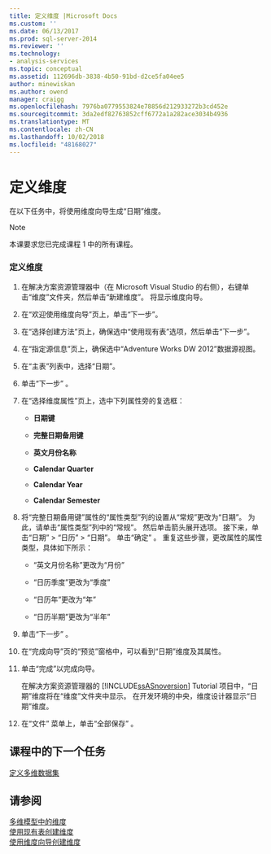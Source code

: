 ```yaml
---
title: 定义维度 |Microsoft Docs
ms.custom: ''
ms.date: 06/13/2017
ms.prod: sql-server-2014
ms.reviewer: ''
ms.technology:
- analysis-services
ms.topic: conceptual
ms.assetid: 112696db-3838-4b50-91bd-d2ce5fa04ee5
author: minewiskan
ms.author: owend
manager: craigg
ms.openlocfilehash: 7976ba0779553824e78856d212933272b3cd452e
ms.sourcegitcommit: 3da2edf82763852cff6772a1a282ace3034b4936
ms.translationtype: MT
ms.contentlocale: zh-CN
ms.lasthandoff: 10/02/2018
ms.locfileid: "48168027"
---
```

# <a name="defining-a-dimension"></a>定义维度
  在以下任务中，将使用维度向导生成“日期”维度。  
  
> [!NOTE]  
>  本课要求您已完成课程 1 中的所有课程。  
  
### <a name="to-define-a-dimension"></a>定义维度  
  
1.  在解决方案资源管理器中（在 Microsoft Visual Studio 的右侧），右键单击“维度”文件夹，然后单击“新建维度”。 将显示维度向导。  
  
2.  在“欢迎使用维度向导”页上，单击“下一步”。  
  
3.  在“选择创建方法”页上，确保选中“使用现有表”选项，然后单击“下一步”。  
  
4.  在“指定源信息”页上，确保选中“Adventure Works DW 2012”数据源视图。  
  
5.  在“主表”列表中，选择“日期”。  
  
6.  单击“下一步” 。  
  
7.  在“选择维度属性”页上，选中下列属性旁的复选框：  
  
    -   **日期键**  
  
    -   **完整日期备用键**  
  
    -   **英文月份名称**  
  
    -   **Calendar Quarter**  
  
    -   **Calendar Year**  
  
    -   **Calendar Semester**  
  
8.  将“完整日期备用键”属性的“属性类型”列的设置从“常规”更改为“日期”。 为此，请单击“属性类型”列中的“常规”。 然后单击箭头展开选项。 接下来，单击“日期” > “日历” > “日期”。 单击“确定” 。 重复这些步骤，更改属性的属性类型，具体如下所示：  
  
    -   “英文月份名称”更改为“月份”  
  
    -   “日历季度”更改为“季度”  
  
    -   “日历年”更改为“年”  
  
    -   “日历半期”更改为“半年”  
  
9. 单击“下一步” 。  
  
10. 在“完成向导”页的“预览”窗格中，可以看到“日期”维度及其属性。  
  
11. 单击“完成”以完成向导。  
  
     在解决方案资源管理器的 [!INCLUDE[ssASnoversion](../includes/ssasnoversion-md.md)] Tutorial 项目中，“日期”维度将在“维度”文件夹中显示。 在开发环境的中央，维度设计器显示“日期”维度。  
  
12. 在“文件”  菜单上，单击“全部保存” 。  
  
## <a name="next-task-in-lesson"></a>课程中的下一个任务  
 [定义多维数据集](lesson-2-2-defining-a-cube.md)  
  
## <a name="see-also"></a>请参阅  
 [多维模型中的维度](multidimensional-models/dimensions-in-multidimensional-models.md)   
 [使用现有表创建维度](multidimensional-models/create-a-dimension-by-using-an-existing-table.md)   
 [使用维度向导创建维度](multidimensional-models/create-a-dimension-using-the-dimension-wizard.md)  
  
  
